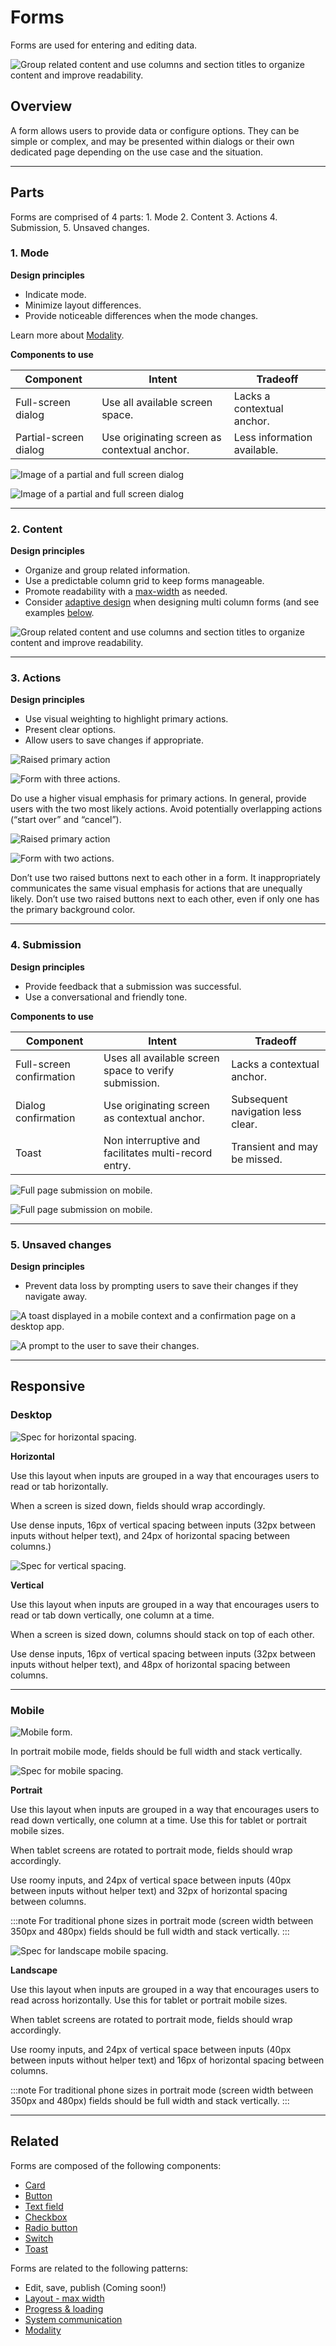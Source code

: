 # Forms

Forms are used for entering and editing data. 

<ImageBlock padded={false}>

![Group related content and use columns and section titles to organize content and improve readability.](./images/complex-form.png)

</ImageBlock>

## Overview

A form allows users to provide data or configure options. They can be simple or complex, and may be presented within dialogs or their own dedicated page depending on the use case and the situation.

---

## Parts

Forms are comprised of 4 parts: 1. Mode 2. Content 3. Actions 4. Submission, 5. Unsaved changes.

### 1. Mode

**Design principles**

- Indicate mode.
- Minimize layout differences.
- Provide noticeable differences when the mode changes.

Learn more about [Modality](/core-patterns/modality).

**Components to use**

| Component             | Intent                                       | Tradeoff
| --------------------- | -------------------------------------------- | --- 
| Full-screen dialog    | Use all available screen space.              | Lacks a contextual anchor.
| Partial-screen dialog | Use originating screen as contextual anchor. | Less information available.

<ImageBlock caption="Forms may be displayed in a full screen dialog with options to save and cancel. A full page offers more space for longer forms.">

![ Image of a partial and full screen dialog](./images/form-full.png)

</ImageBlock>

<ImageBlock caption="Shorter forms may be displayed in a dialog with a header and actions in the footer.">

![ Image of a partial and full screen dialog](./images/form-dialog.png)

</ImageBlock>

---

### 2. Content

**Design principles**

- Organize and group related information. 
- Use a predictable column grid to keep forms manageable. 
- Promote readability with a [max-width](/core-patterns/layout/grid#content-max-width) as needed. 
- Consider [adaptive design](/core-patterns/layout/page-layouts) when designing multi column forms (and see examples [below](#responsive).

<ImageBlock padded={false} caption="Group related content and use columns and section titles to organize content and improve readability.">

![Group related content and use columns and section titles to organize content and improve readability.](./images/dividers-form.png)

</ImageBlock>

---

### 3. Actions

**Design principles**

- Use visual weighting to highlight primary actions. 
- Present clear options.
- Allow users to save changes if appropriate. 

<DoDontGrid titleText=" ">
  <DoDontRow>
  <DoDontImage>

![Raised primary action](./images/button-do.png)

  </DoDontImage>
  <DoDontImage>

![Form with three actions.](./images/button-caution.png)

  </DoDontImage>
  </DoDontRow>
  <DoDontRow>
    <DoDont type="do">Do use a higher visual emphasis for primary actions.</DoDont>
    <DoDont type="caution">In general, provide users with the two most likely actions. Avoid potentially overlapping actions (“start over” and “cancel”).</DoDont>
  </DoDontRow>
</DoDontGrid>

<DoDontGrid titleText=" ">
  <DoDontRow>
  <DoDontImage>

![Raised primary action](./images/button-do.png)

  </DoDontImage>
  <DoDontImage>

![Form with two actions.](./images/buttons-dont.png)

  </DoDontImage>
  </DoDontRow>

  <DoDontRow>
    <DoDont type="dont">Don’t use two raised buttons next to each other in a form. It inappropriately communicates the same visual emphasis for actions that are unequally likely.</DoDont>
    <DoDont type="dont">Don’t use two raised buttons next to each other, even if only one has the primary background color.</DoDont>
  </DoDontRow>
</DoDontGrid>

---

### 4. Submission

**Design principles**

- Provide feedback that a submission was successful. 
- Use a conversational and friendly tone.

**Components to use**

| Component                | Intent                                                | Tradeoff
| ------------------------ | ----------------------------------------------------- | ---
| Full-screen confirmation | Uses all available screen space to verify submission. | Lacks a contextual anchor.
| Dialog confirmation      | Use originating screen as contextual anchor.          | Subsequent navigation less clear.
| Toast                    | Non interruptive and facilitates multi-record entry.  | Transient and may be missed.

<ImageBlock maxWidth="350px" caption="Confirmation displayed as a full page on mobile.">

![Full page submission on mobile.](./images/confirm-full.png)

</ImageBlock>

<ImageBlock caption="Confirmation displayed in a dialog.">

![Full page submission on mobile.](./images/confirm-dialog.png)

</ImageBlock>

---

### 5. Unsaved changes

**Design principles**

- Prevent data loss by prompting users to save their changes if they navigate away.

<ImageBlock padded={false} caption="1. Form submission may be confirmed with a toast. <br> 2. Form submission may also be confirmed with a full page or dialog confirmation pattern.">

![A toast displayed in a mobile context and a confirmation page on a desktop app.](./images/confirmation-types.png)

</ImageBlock>

<ImageBlock maxWidth="350px" caption="Warn losers they’ll lose their data if they attempt to navigate away without saving.">

![A prompt to the user to save their changes.](./images/dirty-handling.png)

</ImageBlock>

---

## Responsive

### Desktop

<ImageBlock max-width="500px">

![Spec for horizontal spacing.](./images/desktop-horizontal.png)

</ImageBlock>

**Horizontal**

Use this layout when inputs are grouped in a way that encourages users to read or tab horizontally. 

When a screen is sized down, fields should wrap accordingly. 

Use dense inputs, 16px of vertical spacing between inputs (32px between inputs without helper text), and 24px of horizontal spacing between columns.)

<ImageBlock max-width="500px">

![Spec for vertical spacing.](./images/desktop-vertical.png)

</ImageBlock>

**Vertical**

Use this layout when inputs are grouped in a way that encourages users to read or tab down vertically, one column at a time. 

When a screen is sized down, columns should stack on top of each other. 

Use dense inputs, 16px of vertical spacing between inputs (32px between inputs without helper text), and 48px of horizontal spacing between columns. 

---

### Mobile 

<ImageBlock max-width="400px">

![Mobile form.](./images/forms-mobile.png)

</ImageBlock>

In portrait mobile mode, fields should be full width and stack vertically.

<ImageBlock max-width="500px">

![Spec for mobile spacing.](./images/mobile-vertical.png)

</ImageBlock>

**Portrait**

Use this layout when inputs are grouped in a way that encourages users to read down vertically, one column at a time. Use this for tablet or portrait mobile sizes.

When tablet screens are rotated to portrait mode, fields should wrap accordingly. 

Use roomy inputs, and 24px of vertical space between inputs (40px between inputs without helper text) and 32px of horizontal spacing between columns. 

:::note
For traditional phone sizes in portrait mode (screen width between 350px and 480px) fields should be full width and stack vertically.
:::

<ImageBlock>

![Spec for landscape mobile spacing.](./images/mobile-vertical.png)

</ImageBlock>

**Landscape**

Use this layout when inputs are grouped in a way that encourages users to read across horizontally. Use this for tablet or portrait mobile sizes. 

When tablet screens are rotated to portrait mode, fields should wrap accordingly. 

Use roomy inputs, and 24px of vertical space between inputs (40px between inputs without helper text) and 16px of horizontal spacing between columns. 

:::note
For traditional phone sizes in portrait mode (screen width between 350px and 480px) fields should be full width and stack vertically.
:::

---

## Related 

Forms are composed of the following components:

- [Card](/components/cards/card)
- [Button](/components/buttons/button)
- [Text field](/components/fields/text-field)
- [Checkbox](/components/controls/checkbox)
- [Radio button](/components/controls/radio-button)
- [Switch](/components/controls/switch)
- [Toast](/components/notifications-and-messages/toast)

Forms are related to the following patterns:
- Edit, save, publish (Coming soon!)
- [Layout - max width](/core-patterns/layout/grid#content-max-width)
- [Progress & loading](/core-patterns/progress-loading/)
- [System communication](/core-patterns/system-communication)
- [Modality](/core-patterns/modality)
